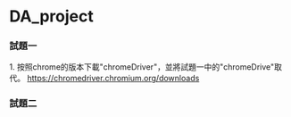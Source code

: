 # DA_project

<H3> 試題一 </H3>
1. 按照chrome的版本下載"chromeDriver"，並將試題一中的"chromeDrive"取代。
<a href='https://chromedriver.chromium.org/downloads' target='_blank' class='url'>https://chromedriver.chromium.org/downloads</a>



<H3>試題二</H3>
